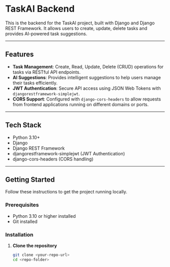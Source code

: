 # TaskAI Backend

This is the backend for the TaskAI project, built with Django and Django REST Framework. It allows users to create, update, delete tasks and provides AI-powered task suggestions.

---

## Features

- **Task Management**: Create, Read, Update, Delete (CRUD) operations for tasks via RESTful API endpoints.
- **AI Suggestions**: Provides intelligent suggestions to help users manage their tasks efficiently.
- **JWT Authentication**: Secure API access using JSON Web Tokens with `djangorestframework-simplejwt`.
- **CORS Support**: Configured with `django-cors-headers` to allow requests from frontend applications running on different domains or ports.

---

## Tech Stack

- Python 3.10+
- Django
- Django REST Framework
- djangorestframework-simplejwt (JWT Authentication)
- django-cors-headers (CORS handling)

---

## Getting Started

Follow these instructions to get the project running locally.

### Prerequisites

- Python 3.10 or higher installed
- Git installed

### Installation

1. **Clone the repository**

   ```bash
   git clone <your-repo-url>
   cd <repo-folder>
